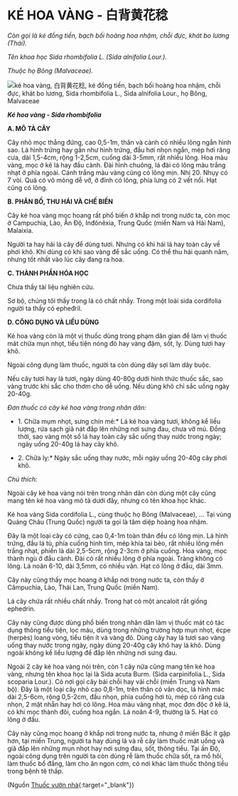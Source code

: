 # KÉ HOA VÀNG - 白背黄花稔

*Còn gọi là ké đồng tiền, bạch bối hoàng hoa nhậm, chỗi đực, khát bo lương (Thái).*

*Tên khoa học Sida rhombifolia L. (Sida alnifolia Lour.).*

*Thuộc họ Bông (Malvaceae).*

![ké hoa vàng, 白背黄花稔, ké đồng tiền, bạch bối hoàng hoa nhậm, chỗi đực, khát bo lương, Sida rhombifolia L., Sida alnifolia Lour., họ Bông, Malvaceae](/imgs/caythuoc/dtl/ke-hoa-vang.jpg)

***Ké hoa vàng - Sida rhombifolia***

**A. MÔ TẢ CÂY**

Cây nhỏ mọc thẳng đứng, cao 0,5-1m, thân và cành có nhiều lông ngắn hình sao. Lá hình trứng hay gần như hình trứng, đầu hơi nhọn ngắn, mép hơi răng cưa, dài 1,5-4cm, rộng 1-2,5cm, cuống dài 3-5mm, rất nhiều lông. Hoa màu vàng, mọc ở kẽ lá hay đầu cành. Đài hình chuông, lá đài có lông màu trắng nhạt ở phía ngoài. Cánh trắng màu vàng cũng có lông mịn. Nhị 20. Nhụy có 7 vòi. Quả có vỏ mỏng dễ vỡ, ở đỉnh có lông, phía lưng có 2 vết nổi. Hạt cũng có lông.

**B. PHÂN BỐ, THU HÁI VÀ CHẾ BIẾN**

Cây ké hoa vàng mọc hoang rất phổ biến ở khắp nơi trong nước ta, còn mọc ở Campuchia, Lào, Ấn Độ, Inđônêxia, Trung Quốc (miền Nam và Hải Nam), Malaixia.

Người ta hay hái lá cây để dùng tươi. Nhưng có khi hái lá hay toàn cây về phơi khô. Khi dùng có khi sao vàng để sắc uống. Có thể thu hái quanh năm, nhưng tốt nhất vào lúc cây đang ra hoa.

**C. THÀNH PHẦN HÓA HỌC**

Chưa thấy tài liệu nghiên cứu.

Sơ bộ, chúng tôi thấy trong lá có chất nhầy. Trong một loài sida cordifolia người ta thấy có epheđril.

**D. CÔNG DỤNG VÀ LIỀU DÙNG**

Ké hoa vàng còn là một vị thuốc dùng trong phạm dân gian để làm vị thuốc mát chữa mụn nhọt, tiểu tiện nóng đỏ hay vàng đậm, sốt, lỵ. Dùng tươi hay khô.

Ngoài công dụng làm thuốc, người ta còn dùng dây sợi làm dây buộc.

Nếu cây tươi hay lá tươi, ngày dùng 40-80g dưới hình thức thuốc sắc, sao vàng trước khi sắc cho thơm cho dễ uống. Nếu dùng khô chỉ sắc uống ngày 20-40g.

*Đơn thuốc có cây ké hoa vàng trong nhân dân:*

* 1\. Chữa mụm nhọt, sưng chín mé:* Lá ké hoa vàng tươi, không kể liều lượng, rửa sạch giã nát đắp lên những nơi sưng đau, chưa vỡ mủ. Đồng thời, sao vàng một số lá hay toàn cây sắc uống thay nước trong ngày; ngày uống 20-40g lá hay cây khô.

* 2\. Chữa lỵ:* Ngày sắc uống thay nước, mỗi ngày uống 20-40g cây phơi khô.

*Chú thích:*

Ngoài cây ké hoa vàng nói trên trong nhân dân còn dùng một cây cũng mang tên ké hoa vàng mô tả dưới đây, nhưng có tên khoa học khác.

Ké hoa vàng Sida cordifolia L., cùng thuộc họ Bông (Malvaceae), ... Tại vùng Quảng Châu (Trung Quốc) người ta gọi là tâm diệp hoàng hoa nhậm.

Đây là một loại cây cỏ cứng, cao 0,4-1m toàn thân đều có lông mịn. Lá hình trứng, đầu lá tù, phía cuống hình tim, mép khía tai bèo, rất nhiều lông mền trắng nhạt, phiến là dài 2,5-5cm, rộng 2-3cm ở phía cuống. Hoa vàng, mọc thành ngù ở đầu cành. Đài có rất nhiều lông ở phía ngoài. Tràng không có lông. Lá noãn 6-10, dài 3,5mm, có nhiều vân. Hạt có lông ở đầu, dài 3mm.

Cây này cũng thấy mọc hoang ở khắp nơi trong nước ta, còn thấy ở Cămpuchia, Lào, Thái Lan, Trung Quốc (miền Nam).

Lá cây chứa rất nhiều chất nhầy. Trong hạt có một ancaloit rất giống ephedrin.

Cây này cũng được dùng phổ biến trong nhân dân làm vị thuốc mát có tác dụng thông tiểu tiện, lọc máu, dùng trong những trường hợp mụn nhọt, écpe (herpès) loang vòng, tiểu tiện ít và vàng đỏ. Dùng cây hay lá tươi sao vàng uống thay nước trong ngày, ngày dùng 20-40g cây khô hay lá khô. Dùng ngoài không kể liều lượng để đắp lên những nơi sưng đau.

Ngoài 2 cây ké hoa vàng nói trên, còn 1 cây nữa cũng mang tên ké hoa vàng, nhưng tên khoa học lại là Sida acuta Burm. (Sida carpinifolia L., Sida scoparia Lour.). Có nơi gọi cây bái chỗi hay vải chỗi (miền Trung và Nam bộ). Đây là một loại cây nhỏ cao 0,8-1m, trên thân có vân dọc, lá hình mác dài 2,5-6cm, rộng 0,5-2cm, đầu nhọn, phía cuống hơi tù, mép có răng cưa nhọn, 2 mặt nhẵn hay hơi có lông. Hoa màu vàng nhạt, mọc đơn độc ở kẽ lá, có khi mọc thành đôi, cuống hoa ngắn. Lá noãn 4-9, thường là 5. Hạt có lông ở đầu.

Cây này cũng mọc hoang ở khắp nơi trong nước ta, nhưng ở miền Bắc ít gặp hơn, tại miền Trung, người ta hay dùng lá và rễ cây làm thuốc mát uống và giã đắp lên những mụn nhọt hay nơi sưng đau, sốt, thông tiểu. Tại ấn Độ, ngoài công dụng trên người ta còn dùng rễ làm thuốc chữa sốt, ra mồ hôi, làm thuốc bổ đắng, làm cho ăn ngon cơm, có nơi khác làm thuốc thông tiểu trong bệnh tê thấp.


(Nguồn [Thuốc vườn nhà](http://thuocvuonnha.com){:target="_blank"})
